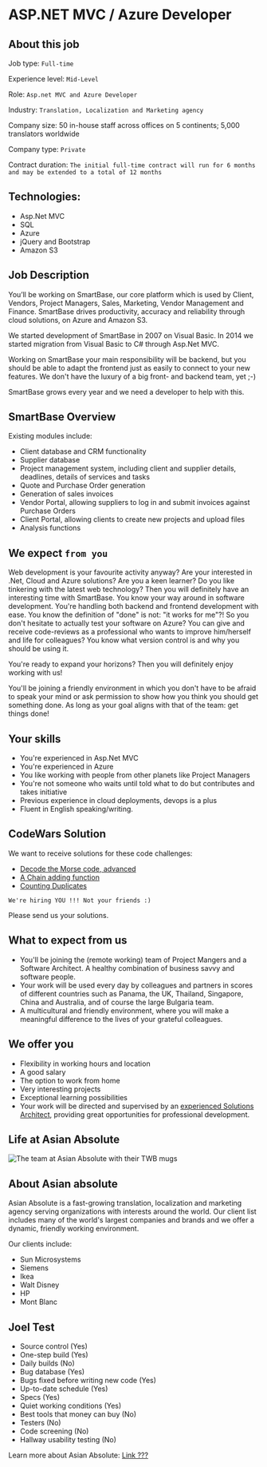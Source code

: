 # ASP.NET MVC / Azure Developer

## About this job

Job type: `Full-time`

Experience level: `Mid-Level`

Role: `Asp.net MVC and Azure Developer`

Industry: `Translation, Localization and Marketing agency`

Company size: 50 in-house staff across offices on 5 continents; 5,000 translators worldwide

Company type: `Private`

Contract duration: `The initial full-time contract will run for 6 months and may be extended to a total of 12 months`

## Technologies:

  - Asp.Net MVC
  - SQL
  - Azure
  - jQuery and Bootstrap
  - Amazon S3

## Job Description

You’ll be working on SmartBase, our core platform which is used by Client, Vendors, Project Managers, Sales, Marketing, Vendor Management and Finance. SmartBase drives productivity, accuracy and reliability through cloud solutions, on Azure and Amazon S3. 

We started development of SmartBase in 2007 on Visual Basic. In 2014 we started migration from Visual Basic to C# through Asp.Net MVC. 

Working on SmartBase your main responsibility will be backend, but you should be able to adapt the frontend just as easily to connect to your new features. We don't have the luxury of a big front- and backend team, yet ;-)

SmartBase grows every year and we need a developer to help with this.

## SmartBase Overview

Existing modules include:

  - Client database and CRM functionality
  - Supplier database
  - Project management system, including client and supplier details, deadlines, details of services and tasks
  - Quote and Purchase Order generation
  - Generation of sales invoices
  - Vendor Portal, allowing suppliers to log in and submit invoices against Purchase Orders
  - Client Portal, allowing clients to create new projects and upload files
  - Analysis functions

## We expect `from you`

Web development is your favourite activity anyway? Are your interested in .Net, Cloud and Azure solutions? Are you a keen learner? Do you like tinkering with the latest web technology? Then you will definitely have an interesting time with SmartBase. You know your way around in software development. You're handling both backend and frontend development with ease. You know the definition of "done" is not: "it works for me"?! So you don't hesitate to actually test your software on Azure? You can give and receive code-reviews as a professional who wants to improve him/herself and life for colleagues? You know what version control is and why you should be using it.

You're ready to expand your horizons? Then you will definitely enjoy working with us!

You'll be joining a friendly environment in which you don't have to be afraid to speak your mind or ask permission to show how you think you should get something done. As long as your goal aligns with that of the team: get things done!

## Your skills

  - You're experienced in Asp.Net MVC
  - You're experienced in Azure
  - You like working with people from other planets like Project Managers
  - You're not someone who waits until told what to do but contributes and takes initiative
  - Previous experience in cloud deployments, devops is a plus
  - Fluent in English speaking/writing.

## CodeWars Solution

We want to receive solutions for these code challenges: 
  
  - [Decode the Morse code, advanced](https://www.codewars.com/kata/54b72c16cd7f5154e9000457)
  - [A Chain adding function](https://www.codewars.com/kata/a-chain-adding-function) 
  - [Counting Duplicates](https://www.codewars.com/kata/counting-duplicates)

`We're hiring YOU !!! Not your friends :)` 

Please send us your solutions.

## What to expect from us
  
  - You'll be joining the (remote working) team of Project Mangers and a Software Architect. A healthy combination of business savvy and software people.
  - Your work will be used every day by colleagues and partners in scores of different countries such as Panama, the UK, Thailand, Singapore, China and Australia, and of course the large Bulgaria team. 
  - A multicultural and friendly environment, where you  will make a meaningful difference to the lives of your grateful colleagues.

## We offer you

  - Flexibility in working hours and location
  - A good salary
  - The option to work from home
  - Very interesting projects
  - Exceptional learning possibilities
  - Your work will be directed and supervised by an [experienced Solutions Architect](https://github.com/dimitardanailov/ddanailov), providing great opportunities for professional development.

## Life at Asian Absolute

![The team at Asian Absolute with their TWB mugs](https://i1.wp.com/www.translatorswithoutborders.org/blog/wp-content/uploads/2016/07/Asian-Absolute.jpg)

## About Asian absolute

Asian Absolute is a fast-growing translation, localization and marketing agency serving organizations with interests around the world. Our client list includes many of the world's largest companies and brands and we offer a dynamic, friendly working environment.

Our clients include:

  - Sun Microsystems
  - Siemens
  - Ikea
  - Walt Disney
  - HP
  - Mont Blanc

## Joel Test

  - Source control (Yes)
  - One-step build (Yes)
  - Daily builds (No)
  - Bug database (Yes)
  - Bugs fixed before writing new code (Yes)
  - Up-to-date schedule (Yes)
  - Specs (Yes)
  - Quiet working conditions (Yes)
  - Best tools that money can buy (No)
  - Testers (No)
  - Code screening (No)
  - Hallway usability testing (No)

Learn more about Asian Absolute: [Link ???](https://asianabsolute.com)
